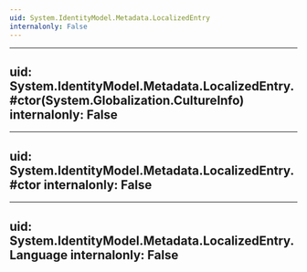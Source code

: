 ```yaml
---
uid: System.IdentityModel.Metadata.LocalizedEntry
internalonly: False
---
```


---
uid: System.IdentityModel.Metadata.LocalizedEntry.#ctor(System.Globalization.CultureInfo)
internalonly: False
---

---
uid: System.IdentityModel.Metadata.LocalizedEntry.#ctor
internalonly: False
---

---
uid: System.IdentityModel.Metadata.LocalizedEntry.Language
internalonly: False
---
